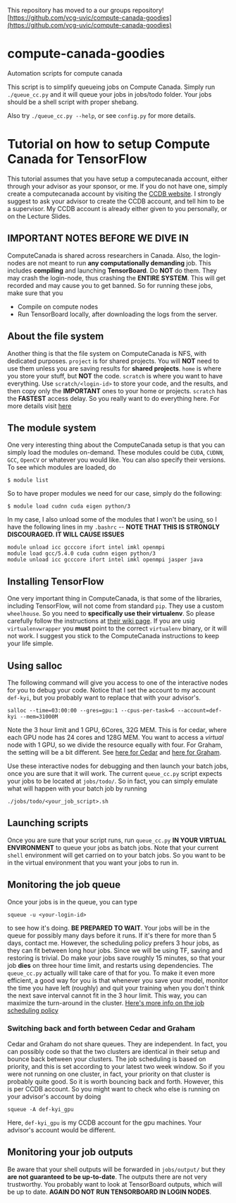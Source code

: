 This repository has moved to a our groups repository!
[https://github.com/vcg-uvic/compute-canada-goodies](https://github.com/vcg-uvic/compute-canada-goodies)

# compute-canada-goodies
Automation scripts for compute canada

This script is to simplify queueing jobs on Compute Canada.
Simply run `./queue_cc.py` and it will queue your jobs in jobs/todo folder.
Your jobs should be a shell script with proper shebang.

Also try `./queue_cc.py --help`, or see `config.py` for more details.

# Tutorial on how to setup Compute Canada for TensorFlow

This tutorial assumes that you have setup a computecanada account, either through your advisor as your sponsor, or me. If you do not have one, simply create a computecanada account by visiting the [CCDB website](https://ccdb.computecanada.ca). I strongly suggest to ask your advisor to create the CCDB account, and tell him to be a supervisor. My CCDB account is already either given to you personally, or on the Lecture Slides.

## IMPORTANT NOTES BEFORE WE DIVE IN

ComputeCanada is shared across researchers in Canada. Also, the login-nodes are not meant to run **any computationally demanding** job. This includes **compiling** and launching **TensorBoard**. Do **NOT** do them. They may crash the login-node, thus crashing the **ENTIRE SYSTEM**. This will get recorded and may cause you to get banned. So for running these jobs, make sure that you

- Compile on compute nodes
- Run TensorBoard locally, after downloading the logs from the server.

## About the file system

Another thing is that the file system on ComputeCanada is NFS, with dedicated purposes. `project` is for shared projects. You will **NOT** need to use them unless you are saving results for **shared projects**. `home` is where you store your stuff, but **NOT** the code. `scratch` is where you want to have everything. Use `scratch/<login-id>` to store your code, and the results, and then copy only the **IMPORTANT** ones to your home or projects. `scratch` has the **FASTEST** access delay. So you really want to do everything here. For more details visit [here](https://docs.computecanada.ca/wiki/Storage_and_file_management)

## The module system

One very interesting thing about the ComputeCanada setup is that you can simply load the modules on-demand. These modules could be `CUDA`, `CUDNN`, `GCC`, `OpenCV` or whatever you would like. You can also specify their versions. To see which modules are loaded, do
```
$ module list
```
So to have proper modules we need for our case, simply do the following:
```
$ module load cudnn cuda eigen python/3
```
In my case, I also unload some of the modules that I won't be using, so I have the following lines in my `.bashrc` -- **NOTE THAT THIS IS STRONGLY DISCOURAGED. IT WILL CAUSE ISSUES**
```
module unload icc gcccore ifort intel imkl openmpi
module load gcc/5.4.0 cuda cudnn eigen python/3
module unload icc gcccore ifort intel imkl openmpi jasper java
```

## Installing TensorFlow
One very important thing in ComputeCanada, is that some of the libraries, including TensorFlow, will not come from standard `pip`. They use a custom `wheelhouse`. So you need to **specifically use their virtualenv**. So please carefully follow the instructions at [their wiki page](https://docs.computecanada.ca/wiki/Tensorflow). If you are usig `virtualenvwrapper` you **must** point to the correct `virtualenv` binary, or it will not work. I suggest you stick to the ComputeCanada instructions to keep your life simple.

## Using salloc
The following command will give you access to one of the interactive nodes for you to debug your code. Notice that I set the account to my account `def-kyi`, but you probably want to replace that with your advisor's.
```
salloc --time=03:00:00 --gres=gpu:1 --cpus-per-task=6 --account=def-kyi --mem=31000M
```
Note the 3 hour limit and 1 GPU, 6Cores, 32G MEM. This is for cedar, where each GPU node has 24 cores and 128G MEM. You want to access a *virtual* node with 1 GPU, so we divide the resource equally with four. For Graham, the setting will be a bit different. See [here for Cedar](https://docs.computecanada.ca/wiki/Cedar) and [here for Graham](https://docs.computecanada.ca/wiki/Graham).

Use these interactive nodes for debugging and then launch your batch jobs, once you are sure that it will work. The current `queue_cc.py` script expects your jobs to be located at `jobs/todo/`. So in fact, you can simply emulate what will happen with your batch job by running
```
./jobs/todo/<your_job_script>.sh
```

## Launching scripts
Once you are sure that your script runs, run `queue_cc.py` **IN YOUR VIRTUAL ENVIRONMENT** to queue your jobs as batch jobs. Note that your current `shell` environment will get carried on to your batch jobs. So you want to be in the virtual environment that you want your jobs to run in.

## Monitoring the job queue
Once your jobs is in the queue, you can type
```
squeue -u <your-login-id>
```
to see how it's doing. **BE PREPARED TO WAIT**. Your jobs will be in the queue for possibly many days before it runs. If it's there for more than 5 days, contact me. However, the scheduling policy prefers 3 hour jobs, as they can fit between long hour jobs. Since we will be using TF, saving and restoring is trivial. Do make your jobs save roughly 15 minutes, so that your job **dies** on three hour time limit, and restarts using dependencies. The `queue_cc.py` actually will take care of that for you. To make it even more efficient, a good way for you is that whenever you save your model, monitor the time you have left (roughly) and quit your training when you don't think the next save interval cannot fit in the 3 hour limit. This way, you can maximize the turn-around in the cluster. [Here's more info on the job scheduling policy](https://docs.computecanada.ca/wiki/Job_scheduling_policies)

### Switching back and forth between Cedar and Graham

Cedar and Graham do not share queues. They are independent. In fact, you can possibly code so that the two clusters are identical in their setup and bounce back between your clusters. The job scheduling is based on priority, and this is set according to your latest two week window. So if you were not running on one cluster, in fact, your priority on that cluster is probably quite good. So it is worth bouncing back and forth. However, this is per CCDB account. So you might want to check who else is running on your advisor's account by doing
```
squeue -A def-kyi_gpu
```
Here, `def-kyi_gpu` is my CCDB account for the gpu machines. Your advisor's account would be different.

## Monitoring your job outputs
Be aware that your shell outputs will be forwarded in `jobs/output/` but they **are not guaranteed to be up-to-date**. The outputs there are not very trustworthy. You probably want to look at TensorBoard outputs, which will be up to date. **AGAIN DO NOT RUN TENSORBOARD IN LOGIN NODES**.



